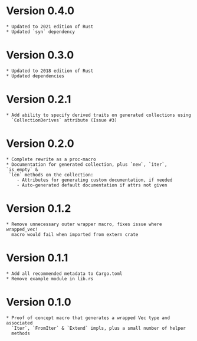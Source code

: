 Version 0.4.0
=============

    * Updated to 2021 edition of Rust
    * Updated `syn` dependency 

Version 0.3.0
=============

    * Updated to 2018 edition of Rust
    * Updated dependencies 

Version 0.2.1
=============

    * Add ability to specify derived traits on generated collections using
      `CollectionDerives` attribute (Issue #3)

Version 0.2.0
=============

    * Complete rewrite as a proc-macro
    * Documentation for generated collection, plus `new`, `iter`, `is_empty` &
     `len` methods on the collection:
        - Attributes for generating custom documentation, if needed
        - Auto-generated default documentation if attrs not given

Version 0.1.2
=============

    * Remove unnecessary outer wrapper macro, fixes issue where wrapped_vec!
      macro would fail when imported from extern crate

Version 0.1.1
=============

    * Add all recommended metadata to Cargo.toml
    * Remove example module in lib.rs

Version 0.1.0
=============

    * Proof of concept macro that generates a wrapped Vec type and associated
      `Iter`, `FromIter` & `Extend` impls, plus a small number of helper
      methods

